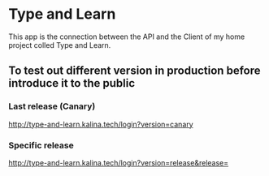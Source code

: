 # Type and Learn
This app is the connection between the API and the Client of my home project colled Type and Learn.

## To test out different version in production before introduce it to the public

### Last release (Canary)
http://type-and-learn.kalina.tech/login?version=canary

### Specific release
http://type-and-learn.kalina.tech/login?version=release&release=<RELEASE>